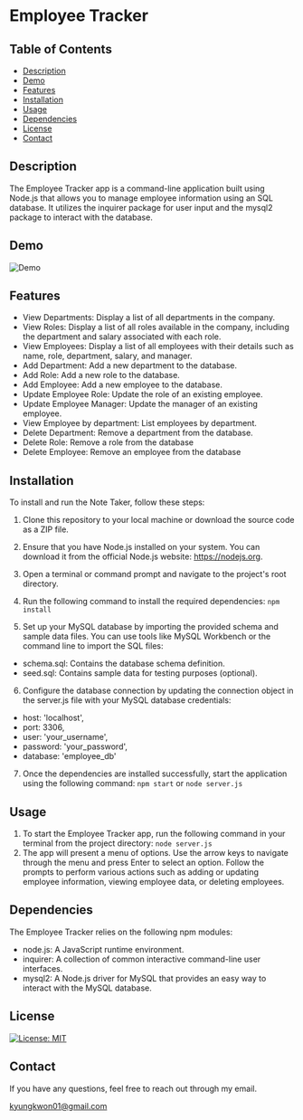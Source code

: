 # Employee Tracker

## Table of Contents

- [Description](#description)
- [Demo](#demo)
- [Features](#features)
- [Installation](#installation)
- [Usage](#usage)
- [Dependencies](#dependencies)
- [License](#license)
- [Contact](#contact)

## Description

The Employee Tracker app is a command-line application built using Node.js that allows you to manage employee information using an SQL database. It utilizes the inquirer package for user input and the mysql2 package to interact with the database.

## Demo

![Demo](https://drive.google.com/file/d/1As-dsHMfFom5uLDyank4GRAJGZH5mCFI/view?usp=drive_link)

## Features

- View Departments: Display a list of all departments in the company.
- View Roles: Display a list of all roles available in the company, including the department and salary associated with each role.
- View Employees: Display a list of all employees with their details such as name, role, department, salary, and manager.
- Add Department: Add a new department to the database.
- Add Role: Add a new role to the database.
- Add Employee: Add a new employee to the database.
- Update Employee Role: Update the role of an existing employee.
- Update Employee Manager: Update the manager of an existing employee.
- View Employee by department: List employees by department.
- Delete Department: Remove a department from the database.
- Delete Role: Remove a role from the database
- Delete Employee: Remove an employee from the database

## Installation

To install and run the Note Taker, follow these steps:

1. Clone this repository to your local machine or download the source code as a ZIP file.

2. Ensure that you have Node.js installed on your system. You can download it from the official Node.js website: https://nodejs.org.

3. Open a terminal or command prompt and navigate to the project's root directory.

4. Run the following command to install the required dependencies: `npm install`

5. Set up your MySQL database by importing the provided schema and sample data files. You can use tools like MySQL Workbench or the command line to import the SQL files:

- schema.sql: Contains the database schema definition.
- seed.sql: Contains sample data for testing purposes (optional).

6. Configure the database connection by updating the connection object in the server.js file with your MySQL database credentials:

- host: 'localhost',
- port: 3306,
- user: 'your_username',
- password: 'your_password',
- database: 'employee_db'

7. Once the dependencies are installed successfully, start the application using the following command: `npm start` or `node server.js`

## Usage

1. To start the Employee Tracker app, run the following command in your terminal from the project directory: `node server.js`
2. The app will present a menu of options. Use the arrow keys to navigate through the menu and press Enter to select an option. Follow the prompts to perform various actions such as adding or updating employee information, viewing employee data, or deleting employees.

## Dependencies

The Employee Tracker relies on the following npm modules:

- node.js: A JavaScript runtime environment.
- inquirer: A collection of common interactive command-line user interfaces.
- mysql2: A Node.js driver for MySQL that provides an easy way to interact with the MySQL database.

## License

[![License: MIT](https://img.shields.io/badge/License-MIT-yellow.svg)](https://opensource.org/licenses/MIT)

## Contact

If you have any questions, feel free to reach out through my email.

kyungkwon01@gmail.com
